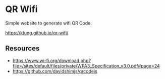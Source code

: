# QR Wifi
Simple website to generate wifi QR Code.

https://ktung.github.io/qr-wifi/

## Resources
- https://www.wi-fi.org/download.php?file=/sites/default/files/private/WPA3_Specification_v3.0.pdf#page=24
- https://github.com/davidshimjs/qrcodejs
